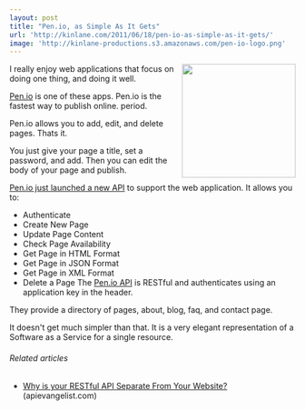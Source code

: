 ```yaml
---
layout: post
title: "Pen.io, as Simple As It Gets"
url: 'http://kinlane.com/2011/06/18/pen-io-as-simple-as-it-gets/'
image: 'http://kinlane-productions.s3.amazonaws.com/pen-io-logo.png'
---
```


[<img class="c1" src="http://kinlane-productions.s3.amazonaws.com/pen-io-logo.png" alt="" width="200" align="right" />][1]I really enjoy web applications that focus on doing one thing, and doing it well.

[Pen.io][1] is one of these apps. Pen.io is the fastest way to publish online. period.

Pen.io allows you to add, edit, and delete pages. Thats it.

You just give your page a title, set a password, and add. Then you can edit the body of your page and publish.

[Pen.io just launched a new API][2] to support the web application. It allows you to:

  * Authenticate
  * Create New Page
  * Update Page Content
  * Check Page Availability
  * Get Page in HTML Format
  * Get Page in JSON Format
  * Get Page in XML Format
  * Delete a Page
The [Pen.io API][3] is RESTful and authenticates using an application key in the header.

They provide a directory of pages, about, blog, faq, and contact page.

It doesn't get much simpler than that. It is a very elegant representation of a Software as a Service for a single resource.

######  Related articles

  * [Why is your RESTful API Separate From Your Website?][4] (apievangelist.com)

   [1]: http://pen.io/ (Pen.io)
   [2]: http://pen.io/api/ (Pen.io just launched a new API)
   [3]: http://pen.io/api/ (Pen.io API)
   [4]: http://blog.apievangelist.com/2011/06/10/why-is-your-restful-api-separate-from-your-website/
